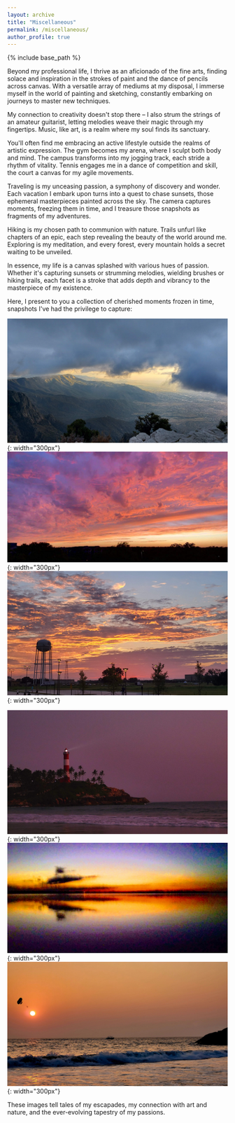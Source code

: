 ```yaml
---
layout: archive
title: "Miscellaneous"
permalink: /miscellaneous/
author_profile: true
---
```


{% include base_path %}

Beyond my professional life, I thrive as an aficionado of the fine arts, finding solace and inspiration in the strokes of paint and the dance of pencils across canvas. With a versatile array of mediums at my disposal, I immerse myself in the world of painting and sketching, constantly embarking on journeys to master new techniques. 

My connection to creativity doesn't stop there – I also strum the strings of an amateur guitarist, letting melodies weave their magic through my fingertips. Music, like art, is a realm where my soul finds its sanctuary.

You'll often find me embracing an active lifestyle outside the realms of artistic expression. The gym becomes my arena, where I sculpt both body and mind. The campus transforms into my jogging track, each stride a rhythm of vitality. Tennis engages me in a dance of competition and skill, the court a canvas for my agile movements.

Traveling is my unceasing passion, a symphony of discovery and wonder. Each vacation I embark upon turns into a quest to chase sunsets, those ephemeral masterpieces painted across the sky. The camera captures moments, freezing them in time, and I treasure those snapshots as fragments of my adventures.

Hiking is my chosen path to communion with nature. Trails unfurl like chapters of an epic, each step revealing the beauty of the world around me. Exploring is my meditation, and every forest, every mountain holds a secret waiting to be unveiled.

In essence, my life is a canvas splashed with various hues of passion. Whether it's capturing sunsets or strumming melodies, wielding brushes or hiking trails, each facet is a stroke that adds depth and vibrancy to the masterpiece of my existence.

Here, I present to you a collection of cherished moments frozen in time, snapshots I've had the privilege to capture:

![Illustration of combining vision and language modalities](/images/1.jpg){:  width="300px"}![Illustration of combining vision and language modalities](/images/3.jpg){: width="300px"}![Illustration of combining vision and language modalities](/images/5.jpg){:  width="300px"}

![Illustration of combining vision and language modalities](/images/4.jpg){:  width="300px"}![Illustration of combining vision and language modalities](/images/6.jpg){:  width="300px"}![Illustration of combining vision and language modalities](/images/2.jpg){:  width="300px"}

These images tell tales of my escapades, my connection with art and nature, and the ever-evolving tapestry of my passions.